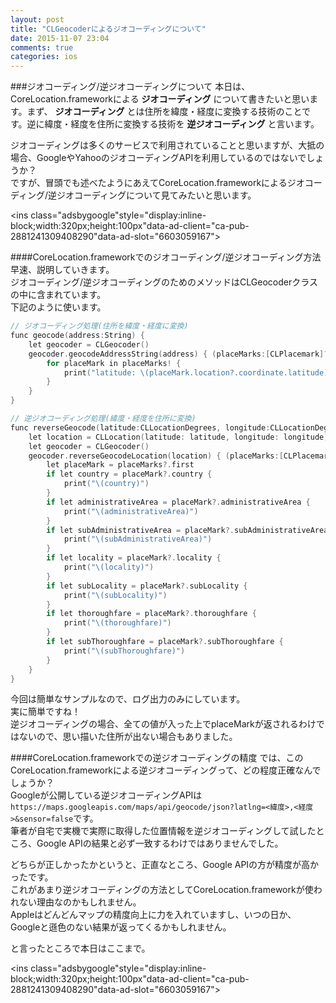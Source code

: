 ```yaml
---
layout: post
title: "CLGeocoderによるジオコーディングについて"
date: 2015-11-07 23:04
comments: true
categories: ios
---
```


###ジオコーディング/逆ジオコーディングについて
本日は、CoreLocation.frameworkによる **ジオコーディング** について書きたいと思います。まず、 **ジオコーディング** とは住所を緯度・経度に変換する技術のことです。逆に緯度・経度を住所に変換する技術を **逆ジオコーディング** と言います。  

ジオコーディングは多くのサービスで利用されていることと思いますが、大抵の場合、GoogleやYahooのジオコーディングAPIを利用しているのではないでしょうか？  
ですが、冒頭でも述べたようにあえてCoreLocation.frameworkによるジオコーディング/逆ジオコーディングについて見てみたいと思います。  

<script async src="//pagead2.googlesyndication.com/pagead/js/adsbygoogle.js"></script>
<ins class="adsbygoogle"style="display:inline-block;width:320px;height:100px"data-ad-client="ca-pub-2881241309408290"data-ad-slot="6603059167"></ins>
<script>
(adsbygoogle = window.adsbygoogle || []).push({});
</script>

<!-- more -->

####CoreLocation.frameworkでのジオコーディング/逆ジオコーディング方法
早速、説明していきます。  
ジオコーディング/逆ジオコーディングのためのメソッドはCLGeocoderクラスの中に含まれています。  
下記のように使います。  

```objective-c
// ジオコーディング処理(住所を緯度・経度に変換)
func geocode(address:String) {
	let geocoder = CLGeocoder()
	geocoder.geocodeAddressString(address) { (placeMarks:[CLPlacemark]?, error:NSError?) -> Void in
		for placeMark in placeMarks! {
			print("latitude: \(placeMark.location?.coordinate.latitude), longitude: \(placeMark.location?.coordinate.longitude)")
		}
	}
}

// 逆ジオコーディング処理(緯度・経度を住所に変換)
func reverseGeocode(latitude:CLLocationDegrees, longitude:CLLocationDegrees) {
	let location = CLLocation(latitude: latitude, longitude: longitude)
	let geocoder = CLGeocoder()
	geocoder.reverseGeocodeLocation(location) { (placeMarks:[CLPlacemark]?, error:NSError?) -> Void in
		let placeMark = placeMarks?.first
		if let country = placeMark?.country {
			print("\(country)")
		}
		if let administrativeArea = placeMark?.administrativeArea {
			print("\(administrativeArea)")
		}
		if let subAdministrativeArea = placeMark?.subAdministrativeArea {
			print("\(subAdministrativeArea)")
		}
		if let locality = placeMark?.locality {
			print("\(locality)")
		}
		if let subLocality = placeMark?.subLocality {
			print("\(subLocality)")
		}
		if let thoroughfare = placeMark?.thoroughfare {
			print("\(thoroughfare)")
		}
		if let subThoroughfare = placeMark?.subThoroughfare {
			print("\(subThoroughfare)")
		}
	}
}
```

今回は簡単なサンプルなので、ログ出力のみにしています。  
実に簡単ですね！  
逆ジオコーディングの場合、全ての値が入った上でplaceMarkが返されるわけではないので、思い描いた住所が出ない場合もありました。  

####CoreLocation.frameworkでの逆ジオコーディングの精度
では、このCoreLocation.frameworkによる逆ジオコーディングって、どの程度正確なんでしょうか？  
Googleが公開している逆ジオコーディングAPIは`https://maps.googleapis.com/maps/api/geocode/json?latlng=<緯度>,<経度>&sensor=false`です。  
筆者が自宅で実機で実際に取得した位置情報を逆ジオコーディングして試したところ、Google APIの結果と必ず一致するわけではありませんでした。  

どちらが正しかったかというと、正直なところ、Google APIの方が精度が高かったです。  
これがあまり逆ジオコーディングの方法としてCoreLocation.frameworkが使われない理由なのかもしれません。  
Appleはどんどんマップの精度向上に力を入れていますし、いつの日か、Googleと遜色のない結果が返ってくるかもしれません。  
  
と言ったところで本日はここまで。  

<script async src="//pagead2.googlesyndication.com/pagead/js/adsbygoogle.js"></script>
<ins class="adsbygoogle"style="display:inline-block;width:320px;height:100px"data-ad-client="ca-pub-2881241309408290"data-ad-slot="6603059167"></ins>
<script>
(adsbygoogle = window.adsbygoogle || []).push({});
</script>
